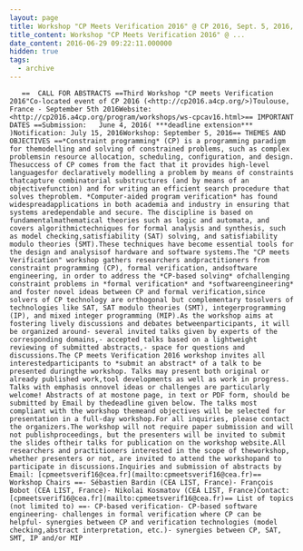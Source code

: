 ```yaml
---
layout: page
title: Workshop "CP Meets Verification 2016" @ CP 2016, Sept. 5, 2016, Toulouse, France (** deadline extens
title_content: Workshop "CP Meets Verification 2016" @ ...
date_content: 2016-06-29 09:22:11.000000
hidden: true
tags:
  - archive
---
```


       ==  CALL FOR ABSTRACTS ==Third Workshop "CP meets Verification 2016"Co-located event of CP 2016 (<http://cp2016.a4cp.org/>)Toulouse, France - September 5th 2016Website: <http://cp2016.a4cp.org/program/workshops/ws-cpcav16.html>== IMPORTANT DATES ==Submission:   June 4, 2016( ***deadline extension*** )Notification: July 15, 2016Workshop: September 5, 2016== THEMES AND OBJECTIVES ==*Constraint programming* (CP) is a programming paradigm for themodelling and solving of constrained problems, such as complex problemsin resource allocation, scheduling, configuration, and design. Thesuccess of CP comes from the fact that it provides high-level languagesfor declaratively modelling a problem by means of constraints thatcapture combinatorial substructures (and by means of an objectivefunction) and for writing an efficient search procedure that solves theproblem. *Computer-aided program verification* has found widespreadapplications in both academia and industry in ensuring that systems aredependable and secure. The discipline is based on fundamentalmathematical theories such as logic and automata, and covers algorithmictechniques for formal analysis and synthesis, such as model checking,satisfiability (SAT) solving, and satisfiability modulo theories (SMT).These techniques have become essential tools for the design and analysisof hardware and software systems.The "CP meets Verification" workshop gathers researchers andpractitioners from constraint programming (CP), formal verification, andsoftware engineering, in order to address the *CP-based solving* ofchallenging constraint problems in *formal verification* and *softwareengineering* and foster novel ideas between CP and formal verification,since solvers of CP technology are orthogonal but complementary tosolvers of technologies like SAT, SAT modulo theories (SMT), integerprogramming (IP), and mixed integer programming (MIP).As the workshop aims at fostering lively discussions and debates betweenparticipants, it will be organized around- several invited talks given by experts of the corresponding domains,- accepted talks based on a lightweight reviewing of submitted abstracts,- space for questions and discussions.The CP meets Verification 2016 workshop invites all interestedparticipants to *submit an abstract* of a talk to be presented duringthe workshop. Talks may present both original or already published work,tool developments as well as work in progress. Talks with emphasis onnovel ideas or challenges are particularly welcome! Abstracts of at mostone page, in text or PDF form, should be submitted by Email by thedeadline given below. The talks most compliant with the workshop themeand objectives will be selected for presentation in a full-day workshop.For all inquiries, please contact the organizers.The workshop will not require paper submission and will not publishproceedings, but the presenters will be invited to submit the slides oftheir talks for publication on the workshop website.All researchers and practitioners interested in the scope of theworkshop, whether presenters or not, are invited to attend the workshopand to participate in discussions.Inquiries and submission of abstracts by Email: [cpmeetsverif16@cea.fr](mailto:cpmeetsverif16@cea.fr)== Workshop Chairs ==- Sébastien Bardin (CEA LIST, France)- François Bobot (CEA LIST, France)- Nikolai Kosmatov (CEA LIST, France)Contact: [cpmeetsverif16@cea.fr](mailto:cpmeetsverif16@cea.fr)== List of topics (not limited to) ==- CP-based verification- CP-based software engineering- challenges in formal verification where CP can be helpful- synergies between CP and verification technologies (model checking,abstract interpretation, etc.)- synergies between CP, SAT, SMT, IP and/or MIP

